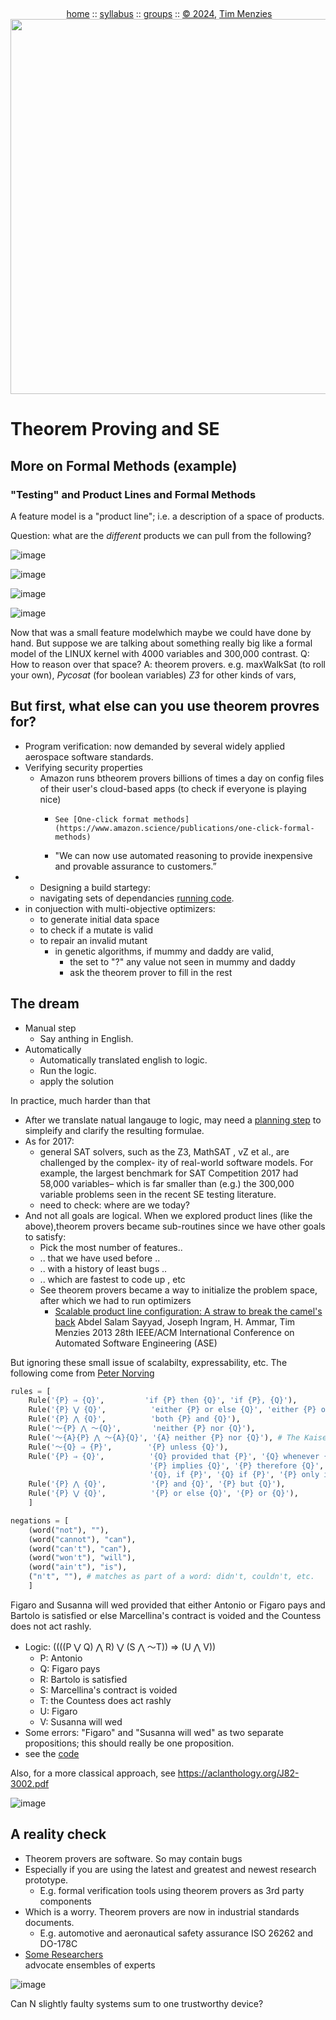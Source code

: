 <a name=top><br>
  <p align=center>&nbsp;<a href="/README.md#top">home</a> ::
  <a href="/docs/syllabus.md#top">syllabus</a> ::
  <a href="https://docs.google.com/spreadsheets/d/16yxmklx4zvmfAHE7QocOQZZ4v4UxD5ktJHWMJEjBcMI/edit#gid=0">groups</a> ::
  <a href="/LICENSE.md#top">&copy;&nbsp;2024</a>, <a href="http:/timm.fyi">Tim Menzies</a><br>
  <a href="/README.md#top"><img width=600  
     src="/etc/img/ase24.png"></a></p>

# Theorem Proving and SE

## More on Formal Methods (example)

### "Testing" and Product Lines and Formal Methods

A feature model is a "product line"; i.e. a description of a space 
of products.

Question: what are the _different_ products we can pull from the following?


![image](https://github.com/txt/aa24/assets/29195/b1291348-7198-49d6-9d1b-ad6b10ff7fa3)

![image](https://github.com/txt/aa24/assets/29195/6d3a6b6a-e378-4408-884f-1773e5a96498)

![image](https://github.com/txt/aa24/assets/29195/c336f774-7593-4855-800d-f5d6bd3c02c7)

![image](https://github.com/txt/aa24/assets/29195/7bbe9a45-b10e-4b9e-886c-7d2c7bb56d3e)



Now that was a small feature modelwhich maybe we could have done by hand. But suppose we are talking about something
really big like a formal model of the LINUX kernel with 4000 variables
and 300,000 contrast. Q: How to reason over that space? A:  theorem provers.
e.g. maxWalkSat (to roll your own), _Pycosat_ (for boolean variables) _Z3_ for other kinds of vars,

## But first, what else can you use theorem provres for?


- Program verification: now demanded by several widely applied aerospace software standards.
- Verifying security properties
  - Amazon runs btheorem provers billions of times a day on config files of their user's cloud-based apps (to check if everyone is playing nice)
    -     See [One-click format methods](https://www.amazon.science/publications/one-click-formal-methods)
    - "We can now use automated reasoning to provide 
       inexpensive and provable assurance to customers.”
- - Designing a build startegy:
  - navigating sets of dependancies
    [running code](https://github.com/ContinuumIO/pycosat/blob/master/examples/opium.py).
- in conjuection with multi-objective optimizers:
  - to generate initial data space
  - to check if a mutate is valid
  - to repair an invalid mutant
    - in genetic algorithms, if mummy and daddy are valid,
      - the set to "?" any value not seen in mummy and daddy
      - ask the theorem prover to fill in the rest


## The dream

- Manual step
  - Say anthing in English.
- Automatically
  - Automatically translated english to logic.
  - Run the logic.
  - apply the solution

In practice, much harder than that

- After we translate natual langauge to logic, may need a [planning step](https://aclanthology.org/J82-3002.pdf) to simpleify and clarify the resulting formulae.
- As for 2017:
  - general SAT solvers, such as the Z3, MathSAT  , vZ  et al.,  are challenged by the complex- ity of real-world software models. For example, the largest benchmark  for SAT Competition 2017   had 58,000 variables– which is far smaller than (e.g.) the 300,000  variable problems seen in the recent SE testing literature.
  - need to check: where are we today?
- And not all goals are logical. When we explored product lines (like the above),theorem provers became sub-routines since we have other goals
  to satisfy:
  - Pick the most number of features..
  - .. that we have used before ..
  - .. with a history of least bugs ..
  - .. which are fastest to code up , etc
  - See theorem provers became a way to initialize the problem space, after which we had to run optimizers
    -  [Scalable product line configuration: A straw to break the camel's back](https://www.semanticscholar.org/paper/Scalable-product-line-configuration%3A-A-straw-to-the-Sayyad-Ingram/3384176ef4196797603ae2ca68ff353bb4233668)
  Abdel Salam Sayyad, Joseph Ingram, H. Ammar, Tim Menzies
  2013 28th IEEE/ACM International Conference on Automated Software Engineering (ASE)

But ignoring these small issue of scalabilty, expressability, etc. The following come from
[Peter Norving](https://github.com/norvig/pytudes/blob/main/ipynb/PropositionalLogic.ipynb)
 


```python
rules = [
    Rule('{P} ⇒ {Q}',         'if {P} then {Q}', 'if {P}, {Q}'),
    Rule('{P} ⋁ {Q}',          'either {P} or else {Q}', 'either {P} or {Q}'),
    Rule('{P} ⋀ {Q}',          'both {P} and {Q}'),
    Rule('～{P} ⋀ ～{Q}',       'neither {P} nor {Q}'),
    Rule('～{A}{P} ⋀ ～{A}{Q}', '{A} neither {P} nor {Q}'), # The Kaiser neither ...
    Rule('～{Q} ⇒ {P}',        '{P} unless {Q}'),
    Rule('{P} ⇒ {Q}',          '{Q} provided that {P}', '{Q} whenever {P}', 
                               '{P} implies {Q}', '{P} therefore {Q}', 
                               '{Q}, if {P}', '{Q} if {P}', '{P} only if {Q}'),
    Rule('{P} ⋀ {Q}',          '{P} and {Q}', '{P} but {Q}'),
    Rule('{P} ⋁ {Q}',          '{P} or else {Q}', '{P} or {Q}'),
    ]

negations = [
    (word("not"), ""),
    (word("cannot"), "can"),
    (word("can't"), "can"),
    (word("won't"), "will"),
    (word("ain't"), "is"),
    ("n't", ""), # matches as part of a word: didn't, couldn't, etc.
    ]
```

Figaro and Susanna will wed provided that either Antonio or Figaro pays
and Bartolo is satisfied or else Marcellina's contract is voided and the
Countess does not act rashly. 

- Logic: ((((P ⋁ Q) ⋀ R) ⋁ (S ⋀ ～T)) ⇒ (U ⋀ V))
  - P: Antonio
  - Q: Figaro pays
  - R: Bartolo is satisfied
  - S: Marcellina's contract is voided
  - T: the Countess does act rashly
  - U: Figaro
  - V: Susanna will wed
- Some errors:   "Figaro" and "Susanna will wed" as two separate propositions; this should really be one proposition.
- see the [code](https://github.com/norvig/pytudes/blob/main/ipynb/PropositionalLogic.ipynb)

Also, for a more classical approach, see https://aclanthology.org/J82-3002.pdf 

![image](https://github.com/txt/aa24/assets/29195/60d71438-dbf5-4cdc-8299-7f4c525901c3)



## A reality check 

- Theorem provers  are software. 
So may contain  bugs
- Especially if you are using the latest and greatest and newest research prototype.
  - E.g. formal verification tools using theorem provers as 3rd party components 
- Which is a worry. Theorem provers  are now in  industrial standards documents.  
  -  E.g. automotive and aeronautical safety assurance ISO 26262 and DO-178C
- [Some Researchers](https://ieeexplore.ieee.org/document/9678881)  
advocate
ensembles of 
experts 


![image](https://github.com/txt/aa24/assets/29195/6596062a-5102-4c01-aedf-43b2e1e6549b)

 Can N slightly 
faulty systems 
sum  to one 
trustworthy 
device?
